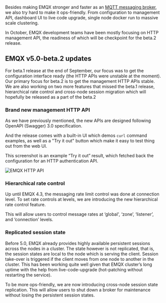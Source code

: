 Besides making EMQX stronger and faster as an [MQTT messaging broker](https://www.emqx.io), we also try hard to make it ops-friendly. From configuration to management API, dashboard UI to live code upgrade, single node docker run to massive scale clustering.

In October, EMQX development teams have been mostly focusing on HTTP management API, the readiness of which will be checkpoint for the beta.2 release.

## EMQX v5.0-beta.2 updates

For beta.1 release at the end of September, our focus was to get the configuration interface ready (the HTTP APIs were unstable at the moment). Our primary focus for beta.2 is to get the management HTTP APIs stable.
We are also working on two more features that missed the beta.1 release, hierarchical rate control and cross-node session migration which will hopefully be released as a part of the beta.2

### Brand new management HTTP API
 
As we have previously mentioned, the new APIs are designed following OpenAPI (Swagger) 3.0 specification.

And the release comes with a built-in UI which demos `curl` command examples, as well as a "Try it out" button which make it easy to test thing out from the web UI.

This screenshot is an example “Try it out” result, which fetched back the configuration for an HTTP authentication API.

![EMQX HTTP API](https://static.emqx.net/images/deeea65360c4170719da545a84ab07e5.png)

### Hierarchical rate control

Up until EMQX 4.3, the messaging rate limit control was done at connection level. To set rate controls at levels, we are introducing the new hierarchical rate control feature.

This will allow users to control message rates at ‘global', ‘zone’, ‘listener’, and ‘connection’ levels.

### Replicated session state

Before 5.0, EMQX already provides highly available persistent sessions across the nodes in a cluster. The state however is not replicated, that is, the session states are local to the node which is serving the client. Session take-over is triggered if the client moves from one node to another in the cluster. This has been working quite well given that EMQX cluster’s long uptime with the help from live-code-upgrade (hot-patching without restarting the service).

To be more ops-friendly, we are now introducing cross-node session state replication. This will allow users to shut down a broker for maintenance without losing the persistent session states.
